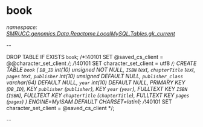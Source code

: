 ﻿# book
_namespace: [SMRUCC.genomics.Data.Reactome.LocalMySQL.Tables.gk_current](./index.md)_

--
 
 DROP TABLE IF EXISTS `book`;
 /*!40101 SET @saved_cs_client = @@character_set_client */;
 /*!40101 SET character_set_client = utf8 */;
 CREATE TABLE `book` (
 `DB_ID` int(10) unsigned NOT NULL,
 `ISBN` text,
 `chapterTitle` text,
 `pages` text,
 `publisher` int(10) unsigned DEFAULT NULL,
 `publisher_class` varchar(64) DEFAULT NULL,
 `year` int(10) DEFAULT NULL,
 PRIMARY KEY (`DB_ID`),
 KEY `publisher` (`publisher`),
 KEY `year` (`year`),
 FULLTEXT KEY `ISBN` (`ISBN`),
 FULLTEXT KEY `chapterTitle` (`chapterTitle`),
 FULLTEXT KEY `pages` (`pages`)
 ) ENGINE=MyISAM DEFAULT CHARSET=latin1;
 /*!40101 SET character_set_client = @saved_cs_client */;
 
 --





